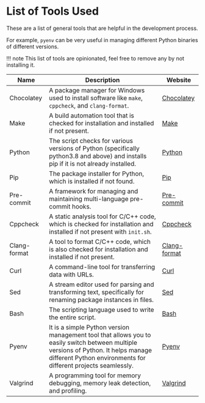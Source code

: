 # List of Tools Used

These are a list of general tools that are helpful in the development process.

For example, `pyenv` can be very useful in managing different Python binaries of different versions.

!!! note
    This list of tools are opinionated, feel free to remove any by not installing it.

| Name          | Description                                                                                     | Website                                      |
|---------------|-------------------------------------------------------------------------------------------------|----------------------------------------------|
| Chocolatey    | A package manager for Windows used to install software like `make`, `cppcheck`, and `clang-format`. | [Chocolatey](https://chocolatey.org/)       |
| Make          | A build automation tool that is checked for installation and installed if not present.        | [Make](https://www.gnu.org/software/make/) |
| Python        | The script checks for various versions of Python (specifically python3.8 and above) and installs pip if it is not already installed. | [Python](https://www.python.org/)           |
| Pip           | The package installer for Python, which is installed if not found.                             | [Pip](https://pip.pypa.io/en/stable/)      |
| Pre-commit    | A framework for managing and maintaining multi-language pre-commit hooks.                     | [Pre-commit](https://pre-commit.com/)      |
| Cppcheck      | A static analysis tool for C/C++ code, which is checked for installation and installed if not present with `init.sh`. | [Cppcheck](http://cppcheck.sourceforge.net/) |
| Clang-format  | A tool to format C/C++ code, which is also checked for installation and installed if not present. | [Clang-format](https://clang.llvm.org/docs/ClangFormat.html) |
| Curl          | A command-line tool for transferring data with URLs. | [Curl](https://curl.se/)                    |
| Sed           | A stream editor used for parsing and transforming text, specifically for renaming package instances in files. | [Sed](https://www.gnu.org/software/sed/)   |
| Bash          | The scripting language used to write the entire script.                                       | [Bash](https://www.gnu.org/software/bash/)  |
|Pyenv| It is a simple Python version management tool that allows you to easily switch between multiple versions of Python. It helps manage different Python environments for different projects seamlessly. | [Pyenv](https://github.com/pyenv/pyenv?tab=readme-ov-file#set-up-your-shell-environment-for-pyenv) |
| Valgrind     | A programming tool for memory debugging, memory leak detection, and profiling.                 | [Valgrind](http://valgrind.org/)            |
